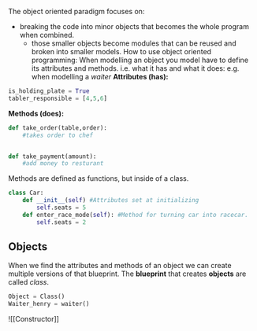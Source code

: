 The object oriented paradigm focuses on:
- breaking the code into minor objects that becomes the whole program when combined.
	- those smaller objects become modules that can be reused and broken into smaller models.
How to use object oriented programming:
When modelling an object you model have to define its attributes and methods.
i.e. what it has and what it does:
e.g. when modelling a *waiter*
**Attributes (has):**
``` python
is_holding_plate = True
tabler_responsible = [4,5,6]
```

**Methods (does):** 
``` python
def take_order(table,order):
	#takes order to chef


def take_payment(amount):
	#add money to resturant
```
Methods are defined as functions, but inside of a class.
``` python
class Car:
	def __init__(self) #Attributes set at initializing
		self.seats = 5
	def enter_race_mode(self): #Method for turning car into racecar.
		self.seats = 2
```


## Objects
When we find the attributes and methods of an object we can create multiple versions of that blueprint. The **blueprint** that creates **objects** are called *class*.
``` python
Object = Class()
Waiter_henry = waiter()
```

![[Constructor]]
